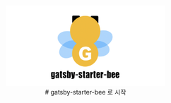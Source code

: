 <div align="center">

  <img src="./assets/gatsby-starter-bee.png" width="360px" />

</div>

<div align="center">
# gatsby-starter-bee 로 시작
</div>